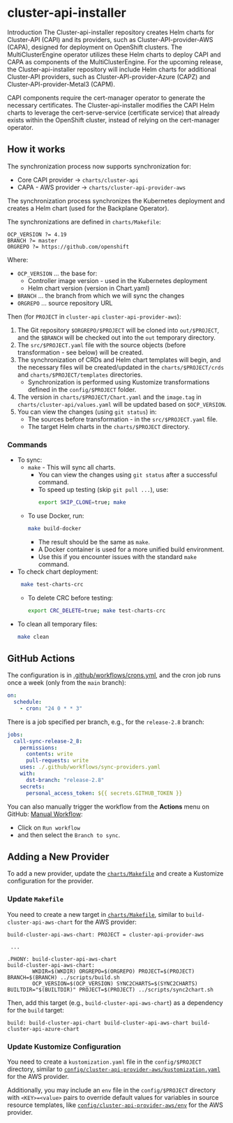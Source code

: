 # cluster-api-installer
Introduction
The Cluster-api-installer repository creates Helm charts for Cluster-API (CAPI) and its providers, such as Cluster-API-provider-AWS (CAPA), designed for deployment on OpenShift clusters. The MultiClusterEngine operator utilizes these Helm charts to deploy CAPI and CAPA as components of the MultiClusterEngine. For the upcoming release, the Cluster-api-installer repository will include Helm charts for additional Cluster-API providers, such as Cluster-API-provider-Azure (CAPZ) and Cluster-API-provider-Metal3 (CAPM).

CAPI components require the cert-manager operator to generate the necessary certificates. The Cluster-api-installer modifies the CAPI Helm charts to leverage the cert-serve-service (certificate service) that already exists within the OpenShift cluster, instead of relying on the cert-manager operator.
## How it works
The synchronization process now supports synchronization for:
 * Core CAPI provider → `charts/cluster-api`
 * CAPA - AWS provider → `charts/cluster-api-provider-aws`

The synchronization process synchronizes the Kubernetes deployment and creates a Helm chart (used for the Backplane Operator).

The synchronizations are defined in `charts/Makefile`:
```make
OCP_VERSION ?= 4.19
BRANCH ?= master
ORGREPO ?= https://github.com/openshift
```

Where:
  * `OCP_VERSION` ... the base for:
    * Controller image version - used in the Kubernetes deployment
    * Helm chart version (version in Chart.yaml)
  * `BRANCH` ... the branch from which we will sync the changes
  * `ORGREPO` ... source repository URL

Then (for `PROJECT` in `cluster-api` `cluster-api-provider-aws`):
 1. The Git repository `$ORGREPO/$PROJECT` will be cloned into `out/$PROJECT`, and the `$BRANCH` will be checked out into the `out` temporary directory.
 2. The `src/$PROJECT.yaml` file with the source objects (before transformation - see below) will be created.
 3. The synchronization of CRDs and Helm chart templates will begin, and the necessary files will be created/updated in the `charts/$PROJECT/crds` and `charts/$PROJECT/templates` directories.
    * Synchronization is performed using Kustomize transformations defined in the `config/$PROJECT` folder.
 4. The version in `charts/$PROJECT/Chart.yaml` and the `image.tag` in `charts/cluster-api/values.yaml` will be updated based on `$OCP_VERSION`.
 5. You can view the changes (using `git status`) in:
    * The sources before transformation - in the `src/$PROJECT.yaml` file.
    * The target Helm charts in the `charts/$PROJECT` directory.

### Commands
* To sync:
  * `make` - This will sync all charts.
    * You can view the changes using `git status` after a successful command.
    * To speed up testing (skip `git pull ...`), use:
      ```sh
      export SKIP_CLONE=true; make
      ```
  * To use Docker, run:
    ```sh
    make build-docker
    ```
    * The result should be the same as `make`.
    * A Docker container is used for a more unified build environment.
    * Use this if you encounter issues with the standard `make` command.
* To check chart deployment:
  ```sh
   make test-charts-crc
  ```
  * To delete CRC before testing:
    ```sh
    export CRC_DELETE=true; make test-charts-crc
    ```
* To clean all temporary files:
  ```sh
  make clean
  ```

## GitHub Actions
The configuration is in [.github/workflows/crons.yml](https://github.com/stolostron/cluster-api-installer/blob/main/.github/workflows/crons.yml), and the cron job runs once a week (only from the `main` branch):
```yaml
on:
  schedule:
    - cron: "24 0 * * 3"
```
There is a job specified per branch, e.g., for the `release-2.8` branch:
```yaml
jobs:
  call-sync-release-2_8:
    permissions:
      contents: write
      pull-requests: write
    uses: ./.github/workflows/sync-providers.yaml
    with:
      dst-branch: "release-2.8"
    secrets:
      personal_access_token: ${{ secrets.GITHUB_TOKEN }}
```

You can also manually trigger the workflow from the **Actions** menu on GitHub: [Manual Workflow](https://github.com/stolostron/cluster-api-installer/actions/workflows/manual.yaml):
 * Click on `Run workflow`
 * and then select the `Branch to sync`.

## Adding a New Provider
To add a new provider, update the [`charts/Makefile`](https://github.com/stolostron/cluster-api-installer/blob/main/charts/Makefile) and create a Kustomize configuration for the provider.

### Update `Makefile`
You need to create a new target in [`charts/Makefile`](https://github.com/stolostron/cluster-api-installer/blob/main/charts/Makefile), similar to `build-cluster-api-aws-chart` for the AWS provider:
```make
build-cluster-api-aws-chart: PROJECT = cluster-api-provider-aws

 ...

.PHONY: build-cluster-api-aws-chart
build-cluster-api-aws-chart:
        WKDIR=$(WKDIR) ORGREPO=$(ORGREPO) PROJECT=$(PROJECT) BRANCH=$(BRANCH) ../scripts/build.sh
        OCP_VERSION=$(OCP_VERSION) SYNC2CHARTS=$(SYNC2CHARTS) BUILTDIR="$(BUILTDIR)" PROJECT=$(PROJECT) ../scripts/sync2chart.sh
```

Then, add this target (e.g., `build-cluster-api-aws-chart`) as a dependency for the `build` target:
```make
build: build-cluster-api-chart build-cluster-api-aws-chart build-cluster-api-azure-chart
```

### Update Kustomize Configuration
You need to create a `kustomization.yaml` file in the `config/$PROJECT` directory, similar to [`config/cluster-api-provider-aws/kustomization.yaml`](https://github.com/stolostron/cluster-api-installer/blob/main/config/cluster-api-provider-aws/kustomization.yaml) for the AWS provider.

Additionally, you may include an `env` file in the `config/$PROJECT` directory with `<KEY>=<value>` pairs to override default values for variables in source resource templates, like [`config/cluster-api-provider-aws/env`](https://github.com/stolostron/cluster-api-installer/blob/main/config/cluster-api-provider-aws/env) for the AWS provider.
